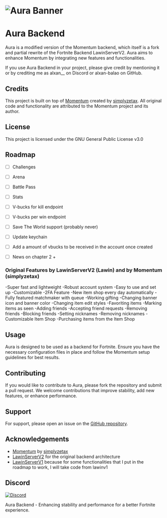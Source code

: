 # ![Aura Banner](https://cdn.discordapp.com/attachments/1250918007350366208/1251569346359332864/image.png?ex=666f0e49&is=666dbcc9&hm=4fdf5b40037e9973684f73ae8b3f7f199f3d1da90f531dc3a1ceb5a49b43d62b&)

# Aura Backend

Aura is a modified version of the Momentum backend, which itself is a fork and partial rewrite of the Fortnite Backend LawinServerV2. Aura aims to enhance Momentum by integrating new features and functionalities.

If you use Aura Backend in your project, please give credit by mentioning it or by crediting me as alxan__ on Discord or alxan-balao on GitHub.

## Credits

This project is built on top of [Momentum](https://github.com/Nexus-FN/Momentum) created by [simplyzetax](https://github.com/simplyzetax). All original code and functionality are attributed to the Momentum project and its author.

## License

This project is licensed under the GNU General Public License v3.0

## Roadmap

- [ ] Challenges
- [ ] Arena
- [ ] Battle Pass
- [ ] Stats
- [ ] V-bucks for kill endpoint
- [ ] V-bucks per win endpoint
- [ ] Save The World support (probably never)
- [ ] Update keychain
- [ ] Add a amount of vbucks to be received in the account once created
- [ ] News on chapter 2 +



### Original Features by LawinServerV2 (Lawin) and by Momentum (simplyzetax)
-Super fast and lightweight
-Robust account system
-Easy to use and set up
-Customizable
-2FA Feature
-New item shop every day automatically
-Fully featured matchmaker with queue
-Working gifting
-Changing banner icon and banner color
-Changing item edit styles
-Favoriting items
-Marking items as seen
-Adding friends
-Accepting friend requests
-Removing friends
-Blocking friends
-Setting nicknames
-Removing nicknames
-Customizable Item Shop
-Purchasing items from the Item Shop


## Usage

Aura is designed to be used as a backend for Fortnite. Ensure you have the necessary configuration files in place and follow the Momentum setup guidelines for best results.

## Contributing

If you would like to contribute to Aura, please fork the repository and submit a pull request. We welcome contributions that improve stability, add new features, or enhance performance.

## Support

For support, please open an issue on the [GitHub repository](https://github.com/yourusername/aura-backend/issues).

## Acknowledgements

- [Momentum](https://github.com/Nexus-FN/Momentum) by [simplyzetax](https://github.com/simplyzetax)
- [LawinServerV2](link_to_LawinServerV2) for the original backend architecture
- [LawinServerV1](https://github.com/Lawin0129/LawinServer ) because for some functionalities that I put in the roadmap to work, I will take code from lawinv1


## Discord

[![Discord](https://img.shields.io/badge/Discord-Join%20Us-7289DA)](https://discord.gg/6Z2wmSWC2r)

Aura Backend - Enhancing stability and performance for a better Fortnite experience.
